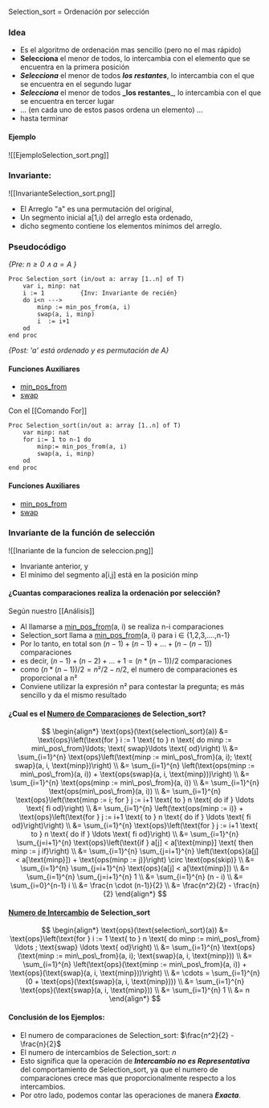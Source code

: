 Selection_sort = Ordenación por selección
### Idea
- Es el algoritmo de ordenación mas sencillo (pero no el mas rápido)
- **Selecciona** el menor de todos, lo intercambia con el elemento que se encuentra en la primera posición 
- **_Selecciona_** el menor de todos **_los restantes_**, lo intercambia con el que se encuentra en el segundo lugar
- **_Selecciona_** el menor de todos **_los restantes**_, lo intercambia con el que se encuentra en tercer lugar 
- ... (en cada uno de estos pasos ordena un elemento) ... 
- hasta terminar
#### Ejemplo

![[EjemploSelection_sort.png]]

### Invariante:

![[InvarianteSelection_sort.png]]

- El Arreglo "a" es una permutación del original,
- Un segmento inicial a[1,i) del arreglo esta ordenado,
- dicho segmento contiene los elementos mínimos del arreglo.
 
### Pseudocódigo

*{Pre: $n≥0 ∧ a = A$ }*
``` LenguajeDeLaMateria
Proc Selection_sort (in/out a: array [1..n] of T)
	var i, minp: nat
	i := 1          {Inv: Invariante de recién}
	do i<n --->
		minp := min_pos_from(a, i)
		swap(a, i, minp)
		i  := i+1
	od
end proc
```
*{Post: 'a' está ordenado y es permutación de A}*
#### Funciones Auxiliares
- [min_pos_from](FuncionDeSeleccion.md)
- [swap](swap.md)

Con el [[Comando For]]
```LenguajeDeLaMateria
Proc Selection_sort(in/out a: array [1..n] of T)
	var minp: nat
	for i:= 1 to n-1 do
		minp:= min_pos_from(a, i)
		swap(a, i, minp)
	od
end proc
```
#### Funciones Auxiliares
- [min_pos_from](FuncionDeSeleccion.md)
- [swap](swap.md)

### Invariante de la función de selección 

![[Inariante de la funcion de seleccion.png]]

- Invariante anterior, y
- El mínimo del segmento a[i,j] está en la posición minp

#### ¿Cuantas comparaciones realiza la ordenación por selección?

Según nuestro [[Análisis]]
- Al llamarse a [min_pos_from](FuncionDeSeleccion.md)(a, i) se realiza n-i comparaciones
- Selection_sort llama a [min_pos_from](FuncionDeSeleccion.md)(a, i) para i ∈ {1,2,3,....,n-1}
- Por lo tanto, en total son $(n-1) + (n-1) + ... + (n - (n-1))$ comparaciones
- es decir, $(n-1) + (n-2) + ... + 1 = (n * (n-1))/2$ comparaciones
- como $(n * (n-1))/2  =  n²/2 - n/2$, el numero de comparaciones es proporcional a n²
- Conviene utilizar la expresión n² para contestar la pregunta; es más sencillo y da el mismo resultado

#### ¿Cual es el [Numero de Comparaciones](NumeroDeOperaciones) de Selection_sort?
$$ \begin{align*} \text{ops}(\text{selection\_sort}(a)) &= \text{ops}\left(\text{for } i := 1 \text{ to } n \text{ do minp := min\_pos\_from}\ldots; \text{ swap}\ldots \text{ od}\right) \\ &= \sum_{i=1}^{n} \text{ops}\left(\text{minp := min\_pos\_from}(a, i); \text{ swap}(a, i, \text{minp})\right) \\ &= \sum_{i=1}^{n} \left(\text{ops(minp := min\_pos\_from}(a, i)) + \text{ops(swap}(a, i, \text{minp}))\right) \\ &= \sum_{i=1}^{n} \text{ops(minp := min\_pos\_from}(a, i)) \\ &= \sum_{i=1}^{n} \text{ops(min\_pos\_from}(a, i)) \\ &= \sum_{i=1}^{n} \text{ops}\left(\text{minp := i; for } j := i+1 \text{ to } n \text{ do if } \ldots \text{ fi od}\right) \\ &= \sum_{i=1}^{n} \left(\text{ops(minp := i)} + \text{ops}\left(\text{for } j := i+1 \text{ to } n \text{ do if } \ldots \text{ fi od}\right)\right) \\ &= \sum_{i=1}^{n} \text{ops}\left(\text{for } j := i+1 \text{ to } n \text{ do if } \ldots \text{ fi od}\right) \\ &= \sum_{i=1}^{n} \sum_{j=i+1}^{n} \text{ops}\left(\text{if } a[j] < a[\text{minp}] \text{ then minp := j if}\right) \\ &= \sum_{i=1}^{n} \sum_{j=i+1}^{n} \left(\text{ops}(a[j] < a[\text{minp}]) + \text{ops(minp := j)}\right) \circ \text{ops(skip)} \\ &= \sum_{i=1}^{n} \sum_{j=i+1}^{n} \text{ops}(a[j] < a[\text{minp}]) \\
&= \sum_{i=1}^{n} \sum_{j=i+1}^{n} 1 \\ &= \sum_{i=1}^{n} (n - i) \\ &= \sum_{i=0}^{n-1} i \\ &= \frac{n \cdot (n-1)}{2} \\ &= \frac{n^2}{2} - \frac{n}{2}
\end{align*} $$


#### [Numero de Intercambio](NumeroDeOperaciones) de Selection_sort
$$ \begin{align*} \text{ops}(\text{selection\_sort}(a)) &= \text{ops}\left(\text{for } i := 1 \text{ to } n \text{ do minp := min\_pos\_from} \ldots ; \text{swap} \ldots \text{ od}\right) \\ &= \sum_{i=1}^{n} \text{ops}(\text{minp := min\_pos\_from}(a, i); \text{swap}(a, i, \text{minp})) \\ &= \sum_{i=1}^{n} \left(\text{ops}(\text{minp := min\_pos\_from}(a, i)) + \text{ops}(\text{swap}(a, i, \text{minp}))\right) \\ &= \cdots = \sum_{i=1}^{n} (0 + \text{ops}(\text{swap}(a, i, \text{minp}))) \\ &= \sum_{i=1}^{n} \text{ops}(\text{swap}(a, i, \text{minp})) \\ &= \sum_{i=1}^{n} 1 \\ &= n \end{align*} $$

#### Conclusión de los Ejemplos:
- El numero de comparaciones de Selection_sort: $\frac{n^2}{2} - \frac{n}{2}$
- El numero de intercambios de Selection_sort: $n$
- Esto significa que la operación de ***Intercambio no es Representativa*** del comportamiento de Selection_sort, ya que el numero de comparaciones crece mas que proporcionalmente respecto a los intercambios.
- Por otro lado, podemos contar las operaciones de manera ***Exacta***.